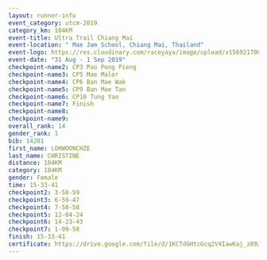 ```yaml
---
layout: runner-info 
event_category: utcm-2019 
category_km: 104KM 
event-title: Ultra Trail Chiang Mai 
event-location: " Mae Jam School, Chiang Mai, Thailand" 
event-logo: https://res.cloudinary.com/raceyaya/image/upload/v1569217001/logo/ultra-trail-chiangmai_ay7efp.jpg 
event-date: "31 Aug - 1 Sep 2019" 
checkpoint-name2: CP3 Pao Pong Pieng 
checkpoint-name3: CP5 Mae Malor 
checkpoint-name4: CP6 Ban Mae Wak  
checkpoint-name5: CP9 Ban Mae Tan 
checkpoint-name6: CP10 Tung Yao 
checkpoint-name7: Finish 
checkpoint-name8: 
checkpoint-name9: 
overall_rank: 14
gender_rank: 1
bib: 14201
first_name: LOHWOONCHZE
last_name: CHRISTINE
distance: 104KM
category: 104KM
gender: Female
time: 15-33-41
checkpoint2: 3-58-59
checkpoint3: 6-59-47
checkpoint4: 7-50-58
checkpoint5: 12-04-24
checkpoint6: 14-23-43
checkpoint7: 1-09-58
finish: 15-33-41
certificate: https://drive.google.com/file/d/1KCTdGHtcGcq2V4IawKaj_z89z8vmMAYs/view?usp=sharing
---
```

